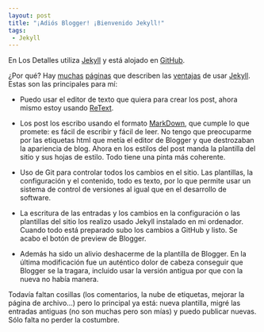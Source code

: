 ```yaml
---
layout: post
title: "¡Adiós Blogger! ¡Bienvenido Jekyll!"
tags:
 - Jekyll
---
```



En Los Detalles utiliza [Jekyll](https://github.com/mojombo/jekyll/wiki) y está alojado en [GitHub](https://github.com/msosvi/msosvi.github.com). 

¿Por qué? Hay [muchas](http://www.rubyinside.com/jekyll-a-ruby-powered-static-site-generator-2716.html) [páginas](http://tom.preston-werner.com/2008/11/17/blogging-like-a-hacker.html) que describen las [ventajas](http://blog.guestlistapp.com/post/2304152860/five-reasons-to-use-a-static-site-generator-instead-of?c68b06f0) de usar [Jekyll](http://jekyllbootstrap.com/lessons/jekyll-introduction.html). Estas son las principales para mí:

* Puedo usar el editor de texto que quiera para crear los post, ahora mismo estoy usando [ReText](http://sourceforge.net/p/retext/home/ReText/). 

* Los post los escribo usando el formato [MarkDown](http://daringfireball.net/projects/markdown/), que cumple lo que promete: es fácil de escribir y fácil de leer. No tengo que preocuparme por las etiquetas html que metía el editor de Blogger y que destrozaban la apariencia de blog. Ahora en los estilos del post manda la plantilla del sitio y sus hojas de estilo. Todo tiene una pinta más coherente.

* Uso de Git para controlar todos los cambios en el sitio. Las plantillas, la configuración y el contenido, todo es texto, por lo que permite usar un sistema de control de versiones al igual que en el desarrollo de software.

* La escritura de las entradas y los cambios en la configuración o las plantillas del sitio los realizo usado Jekyll instalado en mi ordenador. Cuando todo está preparado subo los cambios a GitHub y listo. Se acabo el botón de preview de Blogger. 

* Además ha sido un alivio deshacerme de la plantilla de Blogger. En la última modificación fue un auténtico dolor de cabeza conseguir que Blogger se la tragara, incluido usar la versión antigua por que con la nueva no había manera.

Todavía faltan cosillas (los comentarios, la nube de etiquetas, mejorar la página de archivo...) pero lo principal ya está: nueva plantilla, migré las entradas antiguas (no son muchas pero son mías) y puedo publicar nuevas. Sólo falta no perder la costumbre.


